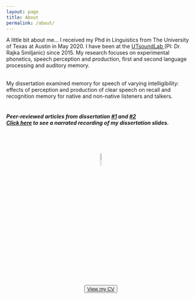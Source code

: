```yaml
---
layout: page
title: About
permalink: /about/
---
```

A little bit about me...
I received my Phd in Linguistics from The University of Texas at Austin in May 2020. I have been at the <a href="https://utsoundlab.wordpress.com/"> UTsoundLab </a> (PI: Dr. Rajka Smiljanic) since 2015. 
My research focuses on experimental phonetics, speech perception and production, first and second language processing and auditory memory. 

<br>My dissertation examined memory for speech of varying intelligibility: effects of perception and production of clear speech on recall and recognition memory for native and non-native listeners and talkers. 
<h5> <br> Peer-reviewed articles from dissertation <a href="https://skrstck.github.io/files/2018_Keerstock_Smiljanic.pdf">#1</a> and <a href="https://skrstck.github.io/files/2019_Keerstock_Smiljanic.pdf">#2</a> 
<br><a href="https://www.youtube.com/watch?v=gori8gyUX-s"> Click here</a> to see a narrated recording of my dissertation slides.</h5>

<h1><center>
  <br><a href="https://skrstck.github.io/files/CV_Keerstock.pdf" >
  <img src="https://skrstck.github.io/images/icons/tools-and-utensils.png" alt="download" style="width:9%;"></a>
 <br><button type="button"><a href="https://skrstck.github.io/files/2019_Keerstock_Smiljanic.pdf" >View my CV</a></button></h1>
